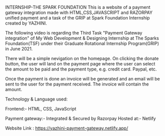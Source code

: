 INTERNSHIP-THE SPARK FOUNDATION
This is a website of a payment gateway integration made with HTML,CSS,JAVASCRIPT and RAZORPAY unified payment and a task  of the GRIP at Spark Foundation Internship created by YAZHINI.

The following video is regarding the Third Task "Payment Gateway integration" of My Web Development & Designing Internship at The Sparks Foundation(TSF) under their Graduate Rotational Internship Program(GRIP) in June 2021.

There will be a simple nevigation on the homepage. On clicking the donate button, the user will land on the payment page where the user can select the amount to be paid and the payment type, e.g. credit card. Paypal, etc.

Once the payment is done an invoice will be generated and an email will be sent to the user for the payment received. The invoice will contain the amount. 

Technology & Language used: 

Frontend:- HTML, CSS, JavaScript

Payment gateway:- Integrated & Secured by Razorpay Hosted at:- Netlify

Website Link : https://yazhini-payment-gateway.netlify.app/
